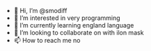 - 👋 Hi, I’m @smodiff
- 👀 I’m interested in very programming
- 🌱 I’m currently learning england language
- 💞️ I’m looking to collaborate on with ilon mask
- 📫 How to reach me no

<!---
smodiff/smodiff is a ✨ special ✨ repository because its `README.md` (this file) appears on your GitHub profile.
You can click the Preview link to take a look at your changes.
--->
